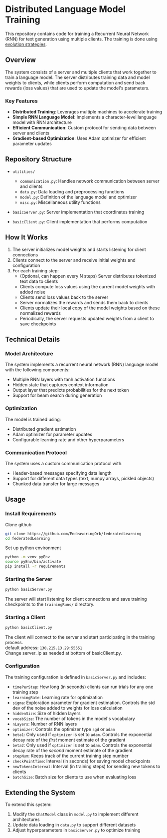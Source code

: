 # Distributed Language Model Training

This repository contains code for training a Recurrent Neural Network (RNN) for text generation using multiple clients. The training is done using [evolution strategies](https://openai.com/index/evolution-strategies/).

## Overview

The system consists of a server and multiple clients that work together to train a language model. The server distributes training data and model weights to clients, while clients perform computation and send back rewards (loss values) that are used to update the model's parameters.

### Key Features

- **Distributed Training**: Leverages multiple machines to accelerate training
- **Simple RNN Language Model**: Implements a character-level language model with RNN architecture
- **Efficient Communication**: Custom protocol for sending data between server and clients
- **Gradient-based Optimization**: Uses Adam optimizer for efficient parameter updates

## Repository Structure

- `utilities/`
  - `communication.py`: Handles network communication between server and clients
  - `data.py`: Data loading and preprocessing functions
  - `model.py`: Definition of the language model and optimizer
  - `misc.py`: Miscellaneous utility functions

- `basicServer.py`: Server implementation that coordinates training
- `basicClient.py`: Client implementation that performs computation

## How It Works

1. The server initializes model weights and starts listening for client connections
2. Clients connect to the server and receive initial weights and configuration
3. For each training step:
   - (Optional, can happen every N steps) Server distributes tokenized text data to clients
   - Clients compute loss values using the current model weights with added noise
   - Clients send loss values back to the server
   - Server normalizes the rewards and sends them back to clients
   - Clients update their local copy of the model weights based on these normalized rewards
   - Periodically, the server requests updated weights from a client to save checkpoints

## Technical Details

### Model Architecture

The system implements a recurrent neural network (RNN) language model with the following components:

- Multiple RNN layers with tanh activation functions
- Hidden state that captures context information
- Output layer that predicts probabilities for the next token
- Support for beam search during generation

### Optimization

The model is trained using:

- Distributed gradient estimation
- Adam optimizer for parameter updates
- Configurable learning rate and other hyperparameters

### Communication Protocol

The system uses a custom communication protocol with:

- Header-based messages specifying data length
- Support for different data types (text, numpy arrays, pickled objects)
- Chunked data transfer for large messages

## Usage

### Install Requirements

Clone github
```bash
git clone https://github.com/EndeavoringOrb/federatedLearning
cd federatedLearning
```
Set up python environment
```bash
python -m venv pyEnv
source pyEnv/bin/activate
pip install -r requirements
```

### Starting the Server

```bash
python basicServer.py
```

The server will start listening for client connections and save training checkpoints to the `trainingRuns/` directory.

### Starting a Client

```bash
python basicClient.py
```

The client will connect to the server and start participating in the training process.  
default address: `130.215.13.29:55551`  
Change server_ip as needed at bottom of basicClient.py.

### Configuration

The training configuration is defined in `basicServer.py` and includes:

- `timePerStep`: How long (in seconds) clients can run trials for any one training step
- `learningRate`: Learning rate for optimization
- `sigma`: Exploration parameter for gradient estimation. Controls the std dev of the noise added to weights for loss calculation
- `hiddenSize`: Size of hidden layers
- `vocabSize`: The number of tokens in the model's vocabulary
- `nLayers`: Number of RNN layers
- `optimizer`: Controls the optimizer type `sgd` or `adam`
- `beta1`: Only used if `optimizer` is set to `adam`. Controls the exponential decay rate of the *first* moment estimate of the gradient
- `beta2`: Only used if `optimizer` is set to `adam`. Controls the exponential decay rate of the *second* moment estimate of the gradient
- `stepNum`: Keeps track of the current training step number
- `checkPointTime`: Interval (in seconds) for saving model checkpoints
- `newTokensInterval`: Interval (in training steps) for sending new tokens to clients
- `batchSize`: Batch size for clients to use when evaluating loss

## Extending the System

To extend this system:

1. Modify the `ChatModel` class in `model.py` to implement different architectures
2. Update data loading in `data.py` to support different datasets
3. Adjust hyperparameters in `basicServer.py` to optimize training